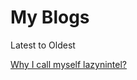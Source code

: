 
My Blogs
========
Latest to Oldest

[Why I call myself lazynintel?][1]

[1]:<lazynintel.html> "Why I call myself lazynintel?"

<!--
##[Blog 2][blog2]
[blog2]:<blog2.html> "blog 1"
-->




